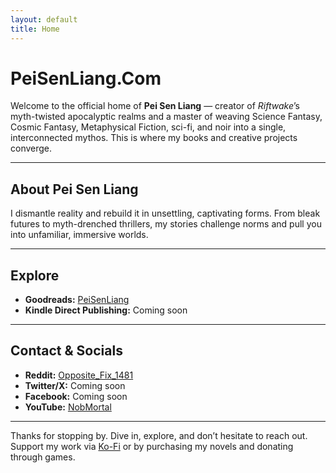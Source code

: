 ```yaml
---
layout: default
title: Home
---
```


# PeiSenLiang.Com

Welcome to the official home of **Pei Sen Liang** — creator of *Riftwake*’s myth-twisted apocalyptic realms and a master of weaving Science Fantasy, Cosmic Fantasy, Metaphysical Fiction, sci-fi, and noir into a single, interconnected mythos. This is where my books and creative projects converge.

---

## About Pei Sen Liang

I dismantle reality and rebuild it in unsettling, captivating forms. From bleak futures to myth-drenched thrillers, my stories challenge norms and pull you into unfamiliar, immersive worlds.

---

## Explore

- **Goodreads:** [PeiSenLiang](https://www.goodreads.com/user/show/191687635-pei-liang)  
- **Kindle Direct Publishing:** Coming soon

---

## Contact & Socials

- **Reddit:** [Opposite_Fix_1481](https://www.reddit.com/user/Opposite_Fix_1481)  
- **Twitter/X:** Coming soon  
- **Facebook:** Coming soon  
- **YouTube:** [NobMortal](https://www.youtube.com/@NobMortal)

---

Thanks for stopping by. Dive in, explore, and don’t hesitate to reach out.  
Support my work via [Ko-Fi](https://ko-fi.com/peisenliang) or by purchasing my novels and donating through games.
